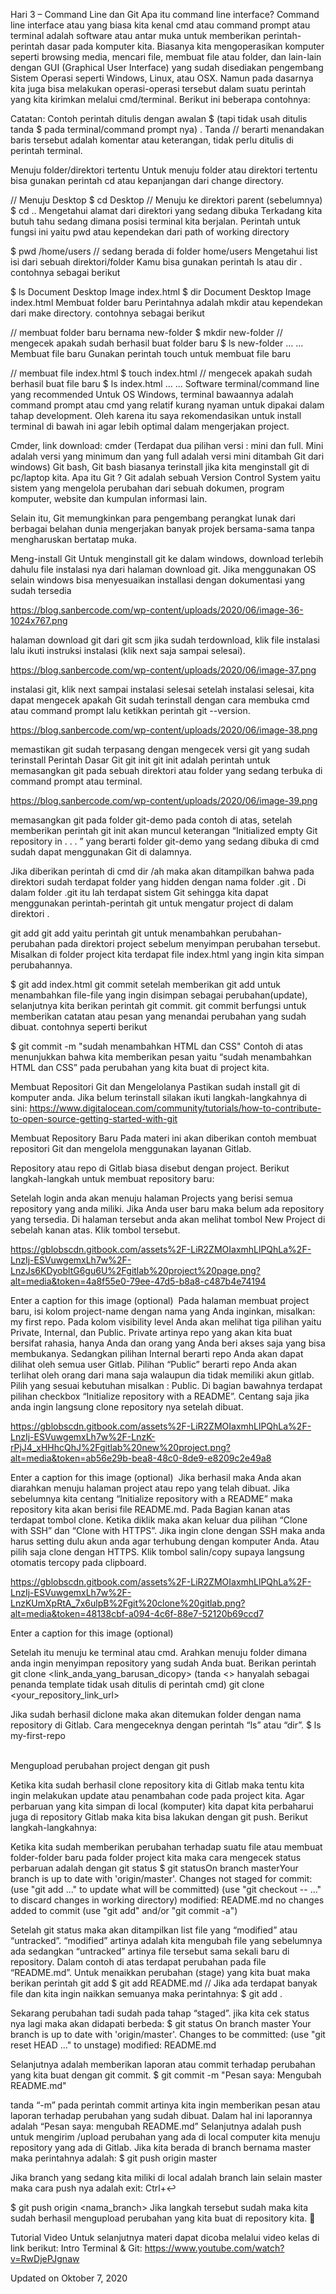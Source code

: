 Hari 3 – Command Line dan Git
Apa itu command line interface?
Command line interface atau yang biasa kita kenal cmd atau command prompt atau terminal adalah software atau antar muka untuk memberikan perintah-perintah dasar pada komputer kita. Biasanya kita mengoperasikan komputer seperti browsing media, mencari file, membuat file atau folder, dan lain-lain dengan GUI (Graphical User Interface) yang sudah disediakan pengembang Sistem Operasi seperti Windows, Linux, atau OSX. Namun pada dasarnya kita juga bisa melakukan operasi-operasi tersebut dalam suatu perintah yang kita kirimkan melalui cmd/terminal. Berikut ini beberapa contohnya:

Catatan: Contoh perintah ditulis dengan awalan $ (tapi tidak usah ditulis tanda $ pada terminal/command prompt nya) . Tanda // berarti menandakan baris tersebut adalah komentar atau keterangan, tidak perlu ditulis di perintah terminal.

Menuju folder/direktori tertentu
Untuk menuju folder atau direktori tertentu bisa gunakan perintah cd atau kepanjangan dari change directory.

// Menuju Desktop
$ cd Desktop
// Menuju ke direktori parent (sebelumnya)
$ cd ..
Mengetahui alamat dari direktori yang sedang dibuka
Terkadang kita butuh tahu sedang dimana posisi terminal kita berjalan. Perintah untuk fungsi ini yaitu pwd atau kependekan dari path of working directory

$ pwd
/home/users
// sedang berada di folder 
home/users
Mengetahui list isi dari sebuah direktori/folder
Kamu bisa gunakan perintah ls atau dir . contohnya sebagai berikut

$ ls 
Document Desktop Image index.html
$ dir
Document Desktop Image index.html 
Membuat folder baru
Perintahnya adalah mkdir atau kependekan dari make directory. contohnya sebagai berikut

// membuat folder baru bernama new-folder
$ mkdir new-folder
// mengecek apakah sudah berhasil buat folder baru
$ ls 
new-folder ... ...
Membuat file baru
Gunakan perintah touch untuk membuat file baru

// membuat file index.html
$ touch index.html
// mengecek apakah sudah berhasil buat file baru
$ ls index.html ... ... 
Software terminal/command line yang recommended
Untuk OS Windows, terminal bawaannya adalah command prompt atau cmd yang relatif kurang nyaman untuk dipakai dalam tahap development. Oleh karena itu saya rekomendasikan untuk install terminal di bawah ini agar lebih optimal dalam mengerjakan project.

Cmder, link download: cmder (Terdapat dua pilihan versi : mini dan full. Mini adalah versi yang minimum dan yang full adalah versi mini ditambah Git dari windows)
Git bash, Git bash biasanya terinstall jika kita menginstall git di pc/laptop kita.
Apa itu Git ?
Git adalah sebuah Version Control System yaitu sistem yang mengelola perubahan dari sebuah dokumen, program komputer, website dan kumpulan informasi lain.

Selain itu, Git memungkinkan para pengembang perangkat lunak dari berbagai belahan dunia mengerjakan banyak projek bersama-sama tanpa mengharuskan bertatap muka.

Meng-install Git
Untuk menginstall git ke dalam windows, download terlebih dahulu file instalasi nya dari halaman download git. Jika menggunakan OS selain windows bisa menyesuaikan installasi dengan dokumentasi yang sudah tersedia

https://blog.sanbercode.com/wp-content/uploads/2020/06/image-36-1024x767.png

halaman download git dari git scm
jika sudah terdownload, klik file instalasi lalu ikuti instruksi instalasi (klik next saja sampai selesai).

https://blog.sanbercode.com/wp-content/uploads/2020/06/image-37.png

instalasi git, klik next sampai instalasi selesai
setelah instalasi selesai, kita dapat mengecek apakah Git sudah terinstall dengan cara membuka cmd atau command prompt lalu ketikkan perintah git --version.

https://blog.sanbercode.com/wp-content/uploads/2020/06/image-38.png

memastikan git sudah terpasang dengan mengecek versi git yang sudah terinstall
Perintah Dasar Git
git init
git init adalah perintah untuk memasangkan git pada sebuah direktori atau folder yang sedang terbuka di command prompt atau terminal.

https://blog.sanbercode.com/wp-content/uploads/2020/06/image-39.png

memasangkan git pada folder git-demo
pada contoh di atas, setelah memberikan perintah git init akan muncul keterangan “Initialized empty Git repository in . . . ” yang berarti folder git-demo yang sedang dibuka di cmd sudah dapat menggunakan Git di dalamnya.

Jika diberikan perintah di cmd dir /ah maka akan ditampilkan bahwa pada direktori sudah terdapat folder yang hidden dengan nama folder .git . Di dalam folder .git itu lah terdapat sistem Git sehingga kita dapat menggunakan perintah-perintah git untuk mengatur project di dalam direktori .

git add 
git add yaitu perintah git untuk menambahkan perubahan-perubahan pada direktori project sebelum menyimpan perubahan tersebut. Misalkan di folder project kita terdapat file index.html yang ingin kita simpan perubahannya.

$ git add index.html
git commit 
setelah memberikan git add untuk menambahkan file-file yang ingin disimpan sebagai perubahan(update), selanjutnya kita berikan perintah git commit. git commit berfungsi untuk memberikan catatan atau pesan yang menandai perubahan yang sudah dibuat. contohnya seperti berikut

$ git commit -m "sudah menambahkan HTML dan CSS"
Contoh di atas menunjukkan bahwa kita memberikan pesan yaitu “sudah menambahkan HTML dan CSS” pada perubahan yang kita buat di project kita.

Membuat Repositori Git dan Mengelolanya
Pastikan sudah install git di komputer anda. Jika belum terinstall silakan ikuti langkah-langkahnya di sini: https://www.digitalocean.com/community/tutorials/how-to-contribute-to-open-source-getting-started-with-git‌

Membuat Repository Baru
Pada materi ini akan diberikan contoh membuat repositori Git dan mengelola menggunakan layanan Gitlab.

Repository atau repo di Gitlab biasa disebut dengan project. Berikut langkah-langkah untuk membuat repository baru: ‌

Setelah login anda akan menuju halaman Projects yang berisi semua repository yang anda miliki. Jika Anda user baru maka belum ada repository yang tersedia. Di halaman tersebut anda akan melihat tombol New Project di sebelah kanan atas. Klik tombol tersebut.

https://gblobscdn.gitbook.com/assets%2F-LiR2ZMOIaxmhLlPQhLa%2F-LnzIj-ESVuwgemxLh7w%2F-LnzJs6KDyobltG6gu6U%2Fgitlab%20project%20page.png?alt=media&token=4a8f55e0-79ee-47d5-b8a8-c487b4e74194

Enter a caption for this image (optional)
‌
Pada halaman membuat project baru, isi kolom project-name dengan nama yang Anda inginkan, misalkan: my first repo.
Pada kolom visibility level Anda akan melihat tiga pilihan yaitu Private, Internal, dan Public. Private artinya repo yang akan kita buat bersifat rahasia, hanya Anda dan orang yang Anda beri akses saja yang bisa membukanya. Sedangkan pilihan Internal berarti repo Anda akan dapat dilihat oleh semua user Gitlab. Pilihan “Public” berarti repo Anda akan terlihat oleh orang dari mana saja walaupun dia tidak memiliki akun gitlab. Pilih yang sesuai kebutuhan misalkan : Public.
Di bagian bawahnya terdapat pilihan checkbox “Initialize repository with a README”. Centang saja jika anda ingin langsung clone repository nya setelah dibuat.

https://gblobscdn.gitbook.com/assets%2F-LiR2ZMOIaxmhLlPQhLa%2F-LnzIj-ESVuwgemxLh7w%2F-LnzK-rPjJ4_xHHhcQhJ%2Fgitlab%20new%20project.png?alt=media&token=ab56e29b-bea8-48c0-8de9-e8209c2e49a8

Enter a caption for this image (optional)
‌
Jika berhasil maka Anda akan diarahkan menuju halaman project atau repo yang telah dibuat. Jika sebelumnya kita centang “Initialize repository with a README” maka repository kita akan berisi file README.md.
Pada Bagian kanan atas terdapat tombol clone. Ketika diklik maka akan keluar dua pilihan “Clone with SSH” dan “Clone with HTTPS”. Jika ingin clone dengan SSH maka anda harus setting dulu akun anda agar terhubung dengan komputer Anda. Atau pilih saja clone dengan HTTPS. Klik tombol salin/copy supaya langsung otomatis tercopy pada clipboard.

https://gblobscdn.gitbook.com/assets%2F-LiR2ZMOIaxmhLlPQhLa%2F-LnzIj-ESVuwgemxLh7w%2F-LnzKUmXpRtA_7x6ulpB%2Fgit%20clone%20gitlab.png?alt=media&token=48138cbf-a094-4c6f-88e7-52120b69ccd7

Enter a caption for this image (optional)


Setelah itu menuju ke terminal atau cmd. Arahkan menuju folder dimana anda ingin menyimpan repository yang sudah Anda buat. Berikan perintah git clone <link_anda_yang_barusan_dicopy> (tanda <> hanyalah sebagai penanda template tidak usah ditulis di perintah cmd)
git clone <your_repository_link_url> 
‌

Jika sudah berhasil diclone maka akan ditemukan folder dengan nama repository di Gitlab. Cara mengeceknya dengan perintah “ls” atau “dir”.
$ ls my-first-repo  
‌

Mengupload perubahan project dengan git push
‌

Ketika kita sudah berhasil clone repository kita di Gitlab maka tentu kita ingin melakukan update atau penambahan code pada project kita. Agar perbaruan yang kita simpan di local (komputer) kita dapat kita perbaharui juga di repository Gitlab maka kita bisa lakukan dengan git push. Berikut langkah-langkahnya: ‌

Ketika kita sudah memberikan perubahan terhadap suatu file atau membuat folder-folder baru pada folder project kita maka cara mengecek status perbaruan adalah dengan git status
$ git statusOn branch masterYour branch is up to date with 'origin/master'.
Changes not staged for commit:  (use "git add <file>..." to update what will be committed)  (use "git checkout -- <file>..." to discard changes in working directory)
	modified:   README.md
no changes added to commit (use "git add" and/or "git commit -a")
‌

Setelah git status maka akan ditampilkan list file yang “modified” atau “untracked”. “modified” artinya adalah kita mengubah file yang sebelumnya ada sedangkan “untracked” artinya file tersebut sama sekali baru di repository. Dalam contoh di atas terdapat perubahan pada file “README.md”.
Untuk menaikkan perubahan (stage) yang kita buat maka berikan perintah git add
$ git add README.md
// Jika ada terdapat banyak file dan kita ingin naikkan semuanya maka perintahnya: 
$ git add . 
‌

Sekarang perubahan tadi sudah pada tahap “staged”. jika kita cek status nya lagi maka akan didapati berbeda:
$ git status 
On branch master
Your branch is up to date with 'origin/master'.
Changes to be committed:  (use "git reset HEAD <file>..." to unstage)
modified:   README.md
‌

Selanjutnya adalah memberikan laporan atau commit terhadap perubahan yang kita buat dengan git commit.
$ git commit -m "Pesan saya: Mengubah README.md"
‌

tanda “-m” pada perintah commit artinya kita ingin memberikan pesan atau laporan terhadap perubahan yang sudah dibuat. Dalam hal ini laporannya adalah “Pesan saya: mengubah README.md”
Selanjutnya adalah push untuk mengirim /upload perubahan yang ada di local computer kita menuju repository yang ada di Gitlab. Jika kita berada di branch bernama master maka perintahnya adalah:
$ git push origin master 
‌

Jika branch yang sedang kita miliki di local adalah branch lain selain master maka cara push nya adalah exit: Ctrl+↩

$ git push origin <nama_branch>
Jika langkah tersebut sudah maka kita sudah berhasil mengupload perubahan yang kita buat di repository kita. 🥂

Tutorial Video 
Untuk selanjutnya materi dapat dicoba melalui video kelas di link berikut:
Intro Terminal & Git: https://www.youtube.com/watch?v=RwDjePJgnaw

Updated on Oktober 7, 2020
